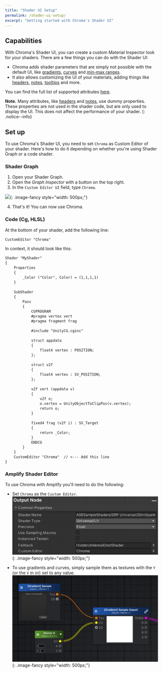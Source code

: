 ```yaml
---
title: "Shader UI Setup"
permalink: /shader-ui-setup/
excerpt: "Getting started with Chroma's Shader UI"
---
```


## Capabilities

With Chroma's Shader UI, you can create a custom Material Inspector look for your shaders. There are a few things you can do with the Shader UI:

- Chroma adds shader parameters that are simply not possible with the default UI, like [gradients](/gradient/), [curves](/curve/) and [min-max ranges](https://chroma.dustyroom.com/attributes/#minmax).
- It also allows customizing the UI of your materials, adding things like [headers](/attributes/#header), [notes](/attributes/#note), [tooltips](/attributes/#tooltip) and more.

You can find the full list of supported attributes [here](/attributes/).

**Note.** Many attributes, like [headers](/attributes/#header) and [notes](/attributes/#note), use dummy properties. These properties are not used in the shader code, but are only used to display the UI. This does not affect the performance of your shader.
{: .notice--info}

## Set up

To use Chroma's Shader UI, you need to set `Chroma` as Custom Editor of your shader. Here's how to do it depending on whether you're using Shader Graph or a code shader.

### Shader Graph

1. Open your Shader Graph.
2. Open the _Graph Inspector_ with a button on the top right.
3. In the `Custom Editor UI` field, type `Chroma`.

![](/assets/images/docs/examples/shader-graph-example-settings.png){: .image-fancy style="width: 500px;"}

4. That's it! You can now use Chroma.

### Code (Cg, HLSL)

At the bottom of your shader, add the following line:

```hlsl
CustomEditor "Chroma"
```

In context, it should look like this:

```hlsl
Shader "MyShader"
{
    Properties
    {
        _Color ("Color", Color) = (1,1,1,1)
    }

    SubShader
    {
        Pass
        {
            CGPROGRAM
            #pragma vertex vert
            #pragma fragment frag

            #include "UnityCG.cginc"

            struct appdata
            {
                float4 vertex : POSITION;
            };

            struct v2f
            {
                float4 vertex : SV_POSITION;
            };

            v2f vert (appdata v)
            {
                v2f o;
                o.vertex = UnityObjectToClipPos(v.vertex);
                return o;
            }

            fixed4 frag (v2f i) : SV_Target
            {
                return _Color;
            }
            ENDCG
        }
    }
    CustomEditor "Chroma"  // <--- Add this line
}
```

### Amplify Shader Editor

To use Chroma with Amplify you'll need to do the following:

 - Set `Chroma` as the `Custom Editor`.
 ![](/assets/images/manual_images/amplify-chroma-custom-editor.png){: .image-fancy style="width: 500px;"}

 - To use gradients and curves, simply sample them as textures with the `Y` (or the `V` in `UV`) set to any value.
 ![](/assets/images/manual_images/amplify-chroma-shader-graph.png){: .image-fancy style="width: 500px;"}